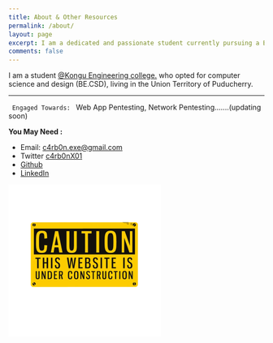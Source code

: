 ```yaml
---
title: About & Other Resources
permalink: /about/
layout: page
excerpt: I am a dedicated and passionate student currently pursuing a Bachelor of Engineering degree in Computer Science and Design (BE.CSD) at <a href="https://kongu.ac.in/" target="_blank" rel="noopener">Kongu Engineering College</a>. Residing in the vibrant Union Territory of Puducherry, I am enthusiastic about exploring new technologies and developing innovative solutions to address modern challenges in the tech industry.
comments: false
---
```


I am a student <a href="https://kongu.ac.in/" target="_blank" rel="noopener">@Kongu Engineering college.</a> who opted for computer science and design (BE.CSD), living in the Union Territory of Puducherry. 
<hr>
<code> Engaged Towards: </code>
Web App Pentesting, Network Pentesting.......(updating soon)


**You May Need :**

- Email: c4rb0n.exe@gmail.com
- Twitter <a href="https://twitter.com/c4rb0nX01" target="_blank" rel="noopener">c4rb0nX01</a>
- <a href="https://github.com/c4rb0nX1/" target="_blank" rel="noopener">Github</a>
- <a href="https://www.linkedin.com/in/niranchan-d-a900b2225/" target="_blank" rel="noopener">LinkedIn</a>

<img src="/assets/img/unknown.png" alt="unkown logo" style="height: 300px; width:300px;"/>
